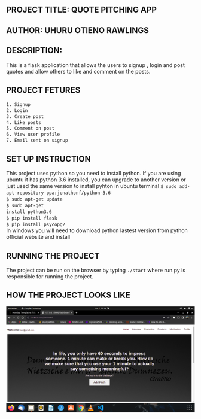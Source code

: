 ## PROJECT TITLE: QUOTE PITCHING APP
## AUTHOR: UHURU OTIENO RAWLINGS
## DESCRIPTION:
This is a flask application that allows the users to signup , login and post quotes and allow others to like and comment on the posts.
## PROJECT FETURES
    1. Signup
    2. Login
    3. Create post
    4. Like posts
    5. Comment on post
    6. View user profile
    7. Email sent on signup
## SET UP INSTRUCTION
This project uses python so you need to install python.
If you are using ubuntu it has python 3.6 installed, you can upgrade to another version or just used the same version
to install pyhton in ubuntu terminal
<code>$ sudo add-apt-repository ppa:jonathonf/python-3.6</code>
<br>
<code>$ sudo apt-get update</code>
<br>
<code>$ sudo apt-get install python3.6</code>
<br>
<code>$ pip install flask</code>
<br>
<code>$ pip install psycopg2</code>
<br>
In windows you will need to download python lastest version from python official website and install
## RUNNING THE PROJECT
The project can be run on the browser by typing <code>./start</code> where run.py is responsible for running the project.
## HOW THE PROJECT LOOKS LIKE
![Screenshot.png](Screenshot.png)